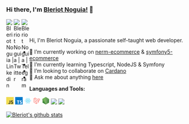 ### Hi there, I'm [Bleriot Noguia!](https://bleriotnoguia.com) 👋

<a href="https://www.linkedin.com/in/bleriotnoguia/">
  <img align="left" alt="Bleriot Noguia | Linkedin" width="20px" src="https://raw.githubusercontent.com/bleriotnoguia/bleriotnoguia/main/assets/img/linkedIn.png" />
</a>
<a href="https://twitter.com/bleriotnoguia">
  <img align="left" alt="Bleriot Noguia | Twitter" width="21px" src="https://raw.githubusercontent.com/bleriotnoguia/bleriotnoguia/master/assets/img/twitter.svg" />
</a>
<a href="https://t.me/bleriotnoguia">
  <img align="left" alt="Bleriot Noguia | Telegram" width="21px" src="https://raw.githubusercontent.com/bleriotnoguia/bleriotnoguia/master/assets/img/telegram.png" />
</a>

<br />
<br />

Hi, I'm Bleriot Noguia, a passionate self-taught web developer.

- 🔭 I’m currently working on [nerm-ecommerce](https://github.com/bleriotnoguia/nerm-ecommerce) & [symfony5-ecommerce](https://github.com/bleriotnoguia/symfony5-ecommerce)
- 🌱 I’m currently learning Typescript, NodeJS & Symfony
- 👯 I’m looking to collaborate on [Cardano](https://github.com/input-output-hk/cardano-node)
- 💬 Ask me about anything [here](https://github.com/bleriotnoguia/bleriotnoguia/issues)

**Languages and Tools:**  

<code><img height="20" src="https://raw.githubusercontent.com/github/explore/80688e429a7d4ef2fca1e82350fe8e3517d3494d/topics/javascript/javascript.png"></code>
<code><img height="20" src="https://raw.githubusercontent.com/github/explore/80688e429a7d4ef2fca1e82350fe8e3517d3494d/topics/typescript/typescript.png"></code>
<code><img height="20" src="https://raw.githubusercontent.com/github/explore/80688e429a7d4ef2fca1e82350fe8e3517d3494d/topics/react/react.png"></code>
<code><img height="20" src="https://raw.githubusercontent.com/github/explore/56a826d05cf762b2b50ecbe7d492a839b04f3fbf/topics/laravel/laravel.png"></code>
<code><img height="20" src="https://raw.githubusercontent.com/github/explore/80688e429a7d4ef2fca1e82350fe8e3517d3494d/topics/nodejs/nodejs.png"></code>
<code><img height="20" src="https://upload.wikimedia.org/wikipedia/commons/thumb/3/33/Figma-logo.svg/1200px-Figma-logo.svg.png"></code>
<code><img height="20" src="https://raw.githubusercontent.com/bleriotnoguia/bleriotnoguia/master/assets/img/tools/redux.png"></code>    


<a href="https://github.com/bleriotnoguia/github-readme-stats">
  <img align="center" src="https://github-readme-stats.vercel.app/api?username=bleriotnoguia&show_icons=true&include_all_commits=true&theme=material-palenight" alt="Bleriot's github stats" />
</a>
